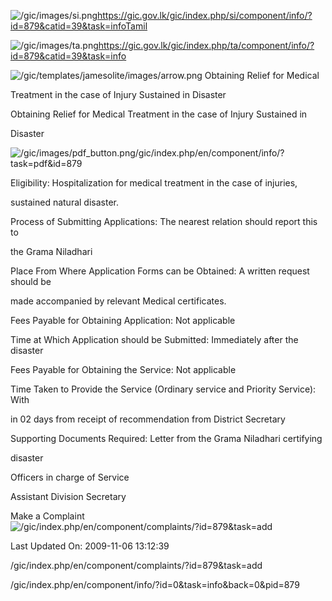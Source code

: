 <!-- Source: https://gic.gov.lk/gic/index.php/en/component/info/?id=879&catid=39&task=info -->

![/gic/images/si.png](/gic/images/si.png)https://gic.gov.lk/gic/index.php/si/component/info/?id=879&catid=39&task=infoTamil

![/gic/images/ta.png](/gic/images/ta.png)https://gic.gov.lk/gic/index.php/ta/component/info/?id=879&catid=39&task=info

![/gic/templates/jamesolite/images/arrow.png](/gic/templates/jamesolite/images/arrow.png) Obtaining Relief for Medical

Treatment in the case of Injury Sustained in Disaster

Obtaining Relief for Medical Treatment in the case of Injury Sustained in

Disaster

![/gic/images/pdf_button.png](/gic/images/pdf_button.png)/gic/index.php/en/component/info/?task=pdf&id=879

Eligibility: Hospitalization for medical treatment in the case of injuries,

sustained natural disaster.

Process of Submitting Applications: The nearest relation should report this to

the Grama Niladhari

Place From Where Application Forms can be Obtained: A written request should be

made accompanied by relevant Medical certificates.

Fees Payable for Obtaining Application: Not applicable

Time at Which Application should be Submitted: Immediately after the disaster

Fees Payable for Obtaining the Service: Not applicable

Time Taken to Provide the Service (Ordinary service and Priority Service): With

in 02 days from receipt of recommendation from District Secretary

Supporting Documents Required: Letter from the Grama Niladhari certifying

disaster

Officers in charge of Service

Assistant Division Secretary

Make a Complaint ![/gic/index.php/en/component/complaints/?id=879&task=add](/gic/index.php/en/component/complaints/?id=879&task=add)

Last Updated On: 2009-11-06 13:12:39

/gic/index.php/en/component/complaints/?id=879&task=add

/gic/index.php/en/component/info/?id=0&task=info&back=0&pid=879